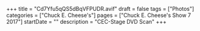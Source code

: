 +++
title = "Cd7Yfu5qQS5dBqVFPUDR.avif"
draft = false
tags = ["Photos"]
categories = ["Chuck E. Cheese's"]
pages = ["Chuck E. Cheese's Show 7 2017"]
startDate = ""
description = "CEC-Stage DVD Scan"
+++
